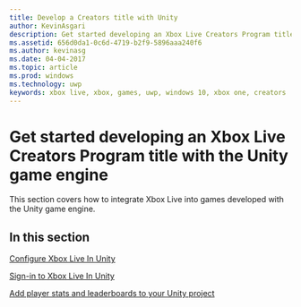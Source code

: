 ```yaml
---
title: Develop a Creators title with Unity
author: KevinAsgari
description: Get started developing an Xbox Live Creators Program title by using Unity
ms.assetid: 656d0da1-0c6d-4719-b2f9-5896aaa240f6
ms.author: kevinasg
ms.date: 04-04-2017
ms.topic: article
ms.prod: windows
ms.technology: uwp
keywords: xbox live, xbox, games, uwp, windows 10, xbox one, creators
---
```


# Get started developing an Xbox Live Creators Program title with the Unity game engine

This section covers how to integrate Xbox Live into games developed with the Unity game engine.

## In this section

[Configure Xbox Live In Unity](configure-xbox-live-in-unity.md)

[Sign-in to Xbox Live In Unity](sign-in-to-xbox-live-in-unity.md)

[Add player stats and leaderboards to your Unity project](add-stats-and-leaderboards-in-unity.md)
